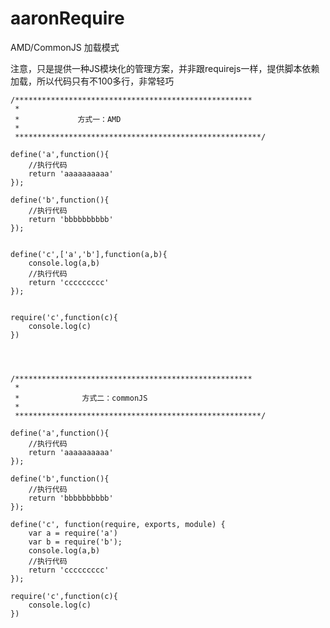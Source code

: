 aaronRequire
============

AMD/CommonJS 加载模式

注意，只是提供一种JS模块化的管理方案，并非跟requirejs一样，提供脚本依赖加载，所以代码只有不100多行，非常轻巧


    /*****************************************************
     *
     *             方式一：AMD
     *
     *******************************************************/
    
    define('a',function(){
        //执行代码
        return 'aaaaaaaaaa'
    });

    define('b',function(){
        //执行代码
        return 'bbbbbbbbbb'
    });


    define('c',['a','b'],function(a,b){
        console.log(a,b)
        //执行代码
        return 'ccccccccc'
    });


    require('c',function(c){
        console.log(c)
    })




    /*****************************************************
     *
     *              方式二：commonJS 
     *
     *******************************************************/
    
    define('a',function(){
        //执行代码
        return 'aaaaaaaaaa'
    });

    define('b',function(){
        //执行代码
        return 'bbbbbbbbbb'
    });

    define('c', function(require, exports, module) {
        var a = require('a')
        var b = require('b');
        console.log(a,b)
        //执行代码
        return 'ccccccccc'
    });

    require('c',function(c){
        console.log(c)
    })
